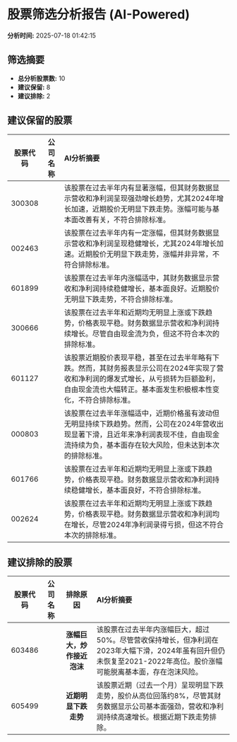# 股票筛选分析报告 (AI-Powered)

**分析时间:** 2025-07-18 01:42:15

## 筛选摘要

- **总分析股票数:** 10
- **建议保留:** 8
- **建议排除:** 2

## 建议保留的股票

| 股票代码 | 公司名称 | AI分析摘要 |
|:---:|:---:|:---|
| 300308 |  | 该股票在过去半年内有显著涨幅，但其财务数据显示营收和净利润呈现强劲增长趋势，尤其2024年增长加速，近期股价无明显下跌走势。涨幅可能与基本面改善有关，不符合排除标准。 |
| 002463 |  | 该股票在过去半年内有一定涨幅，但其财务数据显示营收和净利润呈现稳健增长，尤其2024年增长加速。近期股价无明显下跌走势，涨幅并非异常，不符合排除标准。 |
| 601899 |  | 该股票在过去半年内涨幅适中，其财务数据显示营收和净利润持续稳健增长，基本面良好。近期股价无明显下跌走势，不符合排除标准。 |
| 300666 |  | 该股票在过去半年和近期均无明显上涨或下跌趋势，价格表现平稳。财务数据显示营收和净利润持续增长。尽管自由现金流为负，但这不符合本次的排除标准。 |
| 601127 |  | 该股票近期股价表现平稳，甚至在过去半年略有下跌。然而，其财务报表显示公司在2024年实现了营收和净利润的爆发式增长，从亏损转为巨额盈利，自由现金流也大幅转正。基本面发生积极根本性变化，不符合排除标准。 |
| 000803 |  | 该股票在过去半年涨幅适中，近期价格虽有波动但无明显持续下跌趋势。然而，公司在2024年营收出现显著下滑，且近年来净利润表现不佳，自由现金流持续为负，基本面存在较大风险，但未达到本次的排除标准。 |
| 601766 |  | 该股票在过去半年和近期均无明显上涨或下跌趋势，价格表现平稳。财务数据显示营收和净利润持续稳健增长，基本面良好，不符合排除标准。 |
| 002624 |  | 该股票在过去半年和近期均无明显上涨或下跌趋势，价格表现平稳。财务数据显示营收和净利润均在增长，尽管2024年净利润录得亏损，但这不符合本次的排除标准。 |

## 建议排除的股票

| 股票代码 | 公司名称 | 排除原因 | AI分析摘要 |
|:---:|:---:|:---:|:---|
| 603486 |  | **涨幅巨大，炒作接近泡沫** | 该股票在过去半年内涨幅巨大，超过50%。尽管营收保持增长，但净利润在2023年大幅下滑，2024年虽有回升但仍未恢复至2021-2022年高位。股价涨幅可能脱离基本面，存在泡沫风险。 |
| 605499 |  | **近期明显下跌走势** | 该股票近期（过去一个月）呈现明显下跌走势，股价从高位回落约8%，尽管其财务数据显示公司基本面强劲，营收和净利润持续高速增长。根据近期下跌走势排除。 |
